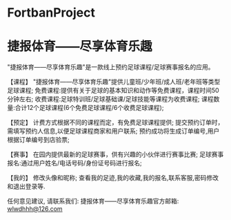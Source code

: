 # FortbanProject
# 捷报体育——尽享体育乐趣

  "捷报体育——尽享体育乐趣"是一款线上预约足球课程/足球赛事报名的应用。
  
  【课程】
  "捷报体育——尽享体育乐趣"提供儿童班/少年班/成人班/老年班等类型足球课程;
  免费课程:提供有关于足球的基本知识和动作等免费课程，课程时间50分钟左右;
  收费课程:足球特训班/足球基础课/足球技能等课程为收费课程;
  课程数量:合计12个足球课程(6个免费足球课程/6个收费足球课程);
  
  【预定】
  计费方式根据不同的课程而定，有免费足球课程提供;
  提交预约订单时，需填写预约人信息,以便足球课程商家和用户联系;
  预约成功将生成订单编号,用户根据订单编号到店验票;
  
  【赛事】
  在园内提供最新的足球赛事，供有兴趣的小伙伴进行赛事比赛;
  足球赛事报名:通过用户姓名/电话号码/身份证号码进行报名;
  
  【我的】
  修改头像和昵称;
  查看我的足迹,我的收藏,我的报名,联系客服,密码修改和退出登录等.

  任何意见建议, 请联系我们: 
  捷报体育——尽享体育乐趣官方邮箱: wlwdhhh@126.com

